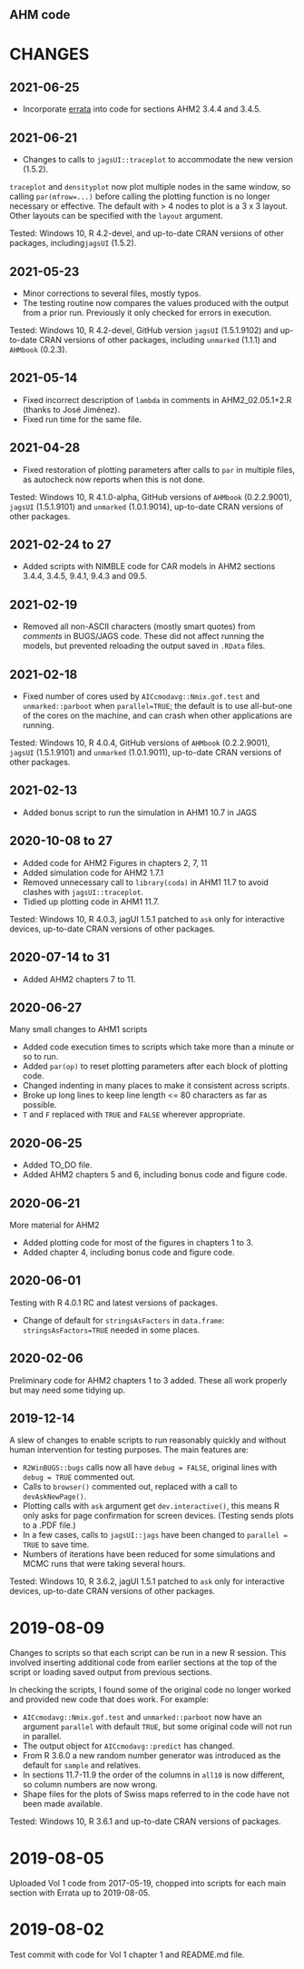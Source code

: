 ## AHM code

# CHANGES

## 2021-06-25

* Incorporate [errata](https://sites.google.com/site/appliedhierarchicalmodeling/errata) into code for sections AHM2 3.4.4 and 3.4.5.

## 2021-06-21

* Changes to calls to `jagsUI::traceplot` to accommodate the new version (1.5.2).

`traceplot` and `densityplot` now plot multiple nodes in the same window, so calling `par(mfrow=...)` before calling the plotting function is no longer necessary or effective. The default with > 4 nodes to plot is a 3 x 3 layout. Other layouts can be specified with the `layout` argument.

Tested: Windows 10, R 4.2-devel, and up-to-date CRAN versions of other packages, including`jagsUI` (1.5.2).

## 2021-05-23

* Minor corrections to several files, mostly typos.
* The testing routine now compares the values produced with the output from a prior run. Previously it only checked for errors in execution.

Tested: Windows 10, R 4.2-devel, GitHub version `jagsUI` (1.5.1.9102) and up-to-date CRAN versions of other packages, including `unmarked` (1.1.1) and `AHMbook` (0.2.3).

## 2021-05-14

* Fixed incorrect description of `lambda` in comments in AHM2_02.05.1+2.R (thanks to José Jiménez).
* Fixed run time for the same file.

## 2021-04-28

* Fixed restoration of plotting parameters after calls to `par` in multiple files, as autocheck now reports when this is not done.

Tested: Windows 10, R 4.1.0-alpha, GitHub versions of `AHMbook` (0.2.2.9001), `jagsUI` (1.5.1.9101) and `unmarked` (1.0.1.9014), up-to-date CRAN versions of other packages.

## 2021-02-24 to 27

* Added scripts with NIMBLE code for CAR models in AHM2 sections 3.4.4, 3.4.5, 9.4.1, 9.4.3 and 09.5.

## 2021-02-19

* Removed all non-ASCII characters (mostly smart quotes) from _comments_ in BUGS/JAGS code. These did not affect running the models, but prevented reloading the output saved in `.RData` files.

## 2021-02-18

* Fixed number of cores used by `AICcmodavg::Nmix.gof.test` and `unmarked::parboot` when `parallel=TRUE`; the default is to use all-but-one of the cores on the machine, and can crash when other applications are running.

Tested: Windows 10, R 4.0.4, GitHub versions of `AHMbook` (0.2.2.9001), `jagsUI` (1.5.1.9101) and `unmarked` (1.0.1.9011), up-to-date CRAN versions of other packages.

## 2021-02-13

* Added bonus script to run the simulation in AHM1 10.7 in JAGS

## 2020-10-08 to 27

* Added code for AHM2 Figures in chapters 2, 7, 11
* Added simulation code for AHM2 1.7.1
* Removed unnecessary call to `library(coda)` in AHM1 11.7 to avoid clashes with `jagsUI::traceplot`.
* Tidied up plotting code in AHM1 11.7.

Tested: Windows 10, R 4.0.3, jagUI 1.5.1 patched to `ask` only for interactive devices, up-to-date CRAN versions of other packages.

## 2020-07-14 to 31

* Added AHM2 chapters 7 to 11.

## 2020-06-27

Many small changes to AHM1 scripts

* Added code execution times to scripts which take more than a minute or so to run.
* Added `par(op)` to reset plotting parameters after each block of plotting code.
* Changed indenting in many places to make it consistent across scripts.
* Broke up long lines to keep line length <= 80 characters as far as possible.
* `T` and `F` replaced with `TRUE` and `FALSE` wherever appropriate.

## 2020-06-25

* Added TO_DO file.
* Added AHM2 chapters 5 and 6, including bonus code and figure code.

## 2020-06-21

More material for AHM2

* Added plotting code for most of the figures in chapters 1 to 3.
* Added chapter 4, including bonus code and figure code.

## 2020-06-01

Testing with R 4.0.1 RC and latest versions of packages.

* Change of default for `stringsAsFactors` in `data.frame`: `stringsAsFactors=TRUE` needed in some places.

## 2020-02-06

Preliminary code for AHM2 chapters 1 to 3 added. These all work properly but may need some tidying up.

## 2019-12-14

A slew of changes to enable scripts to run reasonably quickly and without human intervention for testing purposes. The main features are:

* `R2WinBUGS::bugs` calls now all have `debug = FALSE`, original lines with `debug = TRUE` commented out.
* Calls to `browser()` commented out, replaced with a call to `devAskNewPage()`.
* Plotting calls with `ask` argument get `dev.interactive()`, this means R only asks for page confirmation for screen devices. (Testing sends plots to a .PDF file.)
* In a few cases, calls to `jagsUI::jags` have been changed to `parallel = TRUE` to save time.
* Numbers of iterations have been reduced for some simulations and MCMC runs that were taking several hours.

Tested: Windows 10, R 3.6.2, jagUI 1.5.1 patched to `ask` only for interactive devices, up-to-date CRAN versions of other packages.

# 2019-08-09

Changes to scripts so that each script can be run in a new R session. This involved inserting additional code from earlier sections at the top of the script or loading saved output from previous sections.

In checking the scripts, I found some of the original code no longer worked and provided new code that does work. For example:

* `AICcmodavg::Nmix.gof.test` and `unmarked::parboot` now have an argument `parallel` with default `TRUE`, but some original code will not run in parallel.
* The output object for `AICcmodavg::predict` has changed.
* From R 3.6.0 a new random number generator was introduced as the default for `sample` and relatives.
* In sections 11.7-11.9 the order of the columns in `all10` is now different, so column numbers are now wrong.
* Shape files for the plots of Swiss maps referred to in the code have not been made available.

Tested: Windows 10, R 3.6.1 and up-to-date CRAN versions of packages.

# 2019-08-05

Uploaded Vol 1 code from 2017-05-19, chopped into scripts for each main section with Errata up to 2019-08-05.

# 2019-08-02

Test commit with code for Vol 1 chapter 1 and README.md file.

